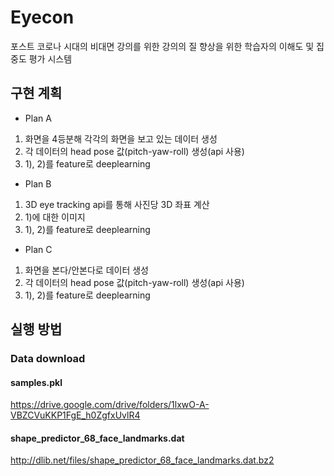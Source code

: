 # Eyecon

 포스트 코로나 시대의 비대면 강의를 위한 강의의 질 향상을 위한 학습자의 이해도 및 집중도 평가 시스템
 
## 구현 계획

- Plan A
1) 화면을 4등분해 각각의 화면을 보고 있는 데이터 생성
2) 각 데이터의 head pose 값(pitch-yaw-roll) 생성(api 사용)
3) 1), 2)를 feature로 deeplearning

- Plan B
1) 3D eye tracking api를 통해 사진당 3D 좌표 계산
2) 1)에 대한 이미지
3) 1), 2)를 feature로 deeplearning

- Plan C
1) 화면을 본다/안본다로 데이터 생성
2) 각 데이터의 head pose 값(pitch-yaw-roll) 생성(api 사용)
3) 1), 2)를 feature로 deeplearning


## 실행 방법

### Data download

#### samples.pkl
https://drive.google.com/drive/folders/1lxwO-A-VBZCVuKKP1FgE_h0ZgfxUvlR4

#### shape_predictor_68_face_landmarks.dat
http://dlib.net/files/shape_predictor_68_face_landmarks.dat.bz2
